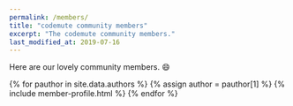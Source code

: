 ```yaml
---
permalink: /members/
title: "codemute community members"
excerpt: "The codemute community members."
last_modified_at: 2019-07-16
---
```


Here are our lovely community members. :smile:

{% for pauthor in site.data.authors %}
  {% assign author = pauthor[1] %}
    {% include member-profile.html %}
{% endfor %}
